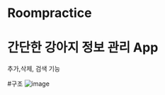 # Roompractice

# 간단한 강아지 정보 관리 App
추가,삭제, 검색 기능

#구조
![image](https://user-images.githubusercontent.com/51503884/80896951-c2892000-8d2e-11ea-89e1-3450b37bb9ce.png)
